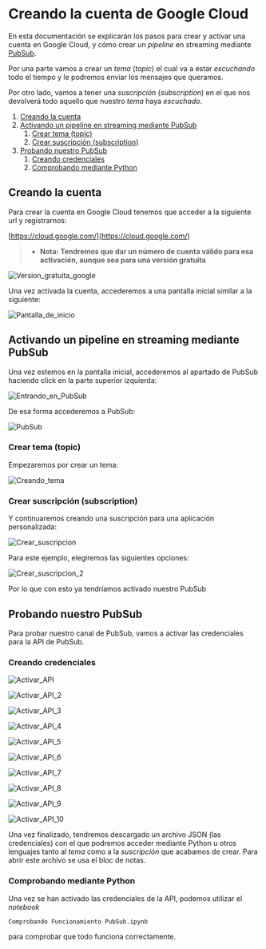 # Creando la cuenta de Google Cloud

En esta documentación se explicarán los pasos para crear y activar una cuenta
en Google Cloud, y cómo crear un *pipeline* en streaming mediante [PubSub](https://cloud.google.com/pubsub/docs/overview).

Por una parte vamos a crear un *tema* (*topic*) el cual va a estar *escuchando* todo el tiempo y le
podremos enviar los mensajes que queramos.

Por otro lado, vamos a tener una *suscripción* (*subscription*) en el que nos devolverá
todo aquello que nuestro *tema* haya *escuchado*.

1. [Creando la cuenta](#creando-la-cuenta)
1. [Activando un pipeline en streaming mediante PubSub](#activando-un-pipeline-en-streaming-mediante-pubsub)
    1. [Crear tema (topic)](#crear-tema-topic)
    1. [Crear suscripción (subscription)](#crear-suscripcin-subscription)
1. [Probando nuestro PubSub](#probando-nuestro-pubsub)
    1. [Creando credenciales](#creando-credenciales)
    1. [Comprobando mediante Python](#comprobando-mediante-python)
 
## Creando la cuenta

Para crear la cuenta en Google Cloud tenemos que acceder a la siguiente url y registrarnos:

[https://cloud.google.com/](https://cloud.google.com/)

 >- **Nota: Tendremos que dar un número de cuenta válido para esa activación, aunque
    sea para una versión gratuita**

![Version_gratuita_google](../Imagenes/Version_gratuita_google.png)

Una vez activada la cuenta, accederemos a una pantalla inicial similar a la siguiente:

![Pantalla_de_inicio](../Imagenes/Pantalla_de_inicio.png)

## Activando un pipeline en streaming mediante PubSub

Una vez estemos en la pantalla inicial, accederemos al apartado de PubSub
haciendo click en la parte superior izquierda:

![Entrando_en_PubSub](../Imagenes/Entrando_en_PubSub.png)

De esa forma accederemos a PubSub:

![PubSub](../Imagenes/PubSub.png)

### Crear tema (topic)

Empezaremos por crear un tema:

![Creando_tema](../Imagenes/Creando_tema.png)

### Crear suscripción (subscription)

Y continuaremos creando una suscripción para una aplicación personalizada:

![Crear_suscripcion](../Imagenes/Crear_suscripcion.png)

Para este ejemplo, elegiremos las siguientes opciones:

![Crear_suscripcion_2](../Imagenes/Crear_suscripcion_2.png)

Por lo que con esto ya tendríamos activado nuestro PubSub

## Probando nuestro PubSub

Para probar nuestro canal de PubSub, vamos a activar las credenciales para la API
de PubSub.

### Creando credenciales

![Activar_API](../Imagenes/Activar_API.png)

![Activar_API_2](../Imagenes/Activar_API_2.png)

![Activar_API_3](../Imagenes/Activar_API_3.png)

![Activar_API_4](../Imagenes/Activar_API_4.png)

![Activar_API_5](../Imagenes/Activar_API_5.png)

![Activar_API_6](../Imagenes/Activar_API_6.png)

![Activar_API_7](../Imagenes/Activar_API_7.png)

![Activar_API_8](../Imagenes/Activar_API_8.png)

![Activar_API_9](../Imagenes/Activar_API_9.png)

![Activar_API_10](../Imagenes/Activar_API_10.png)

Una vez finalizado, tendremos descargado un archivo JSON (las credenciales) con el
que podremos acceder mediante Python u otros lenguajes tanto al *tema* como a la 
*suscripción* que acabamos de crear. Para abrir este archivo se usa el bloc de notas.

### Comprobando mediante Python

Una vez se han activado las credenciales de la API, podemos utilizar el
*notebook*

```bash
Comprobando Funcionamiento PubSub.ipynb
``` 

para comprobar que todo funciona correctamente.
